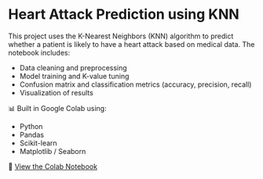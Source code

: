 # Heart Attack Prediction using KNN

This project uses the K-Nearest Neighbors (KNN) algorithm to predict whether a patient is likely to have a heart attack based on medical data. The notebook includes:

- Data cleaning and preprocessing
- Model training and K-value tuning
- Confusion matrix and classification metrics (accuracy, precision, recall)
- Visualization of results

📊 Built in Google Colab using:
- Python
- Pandas
- Scikit-learn
- Matplotlib / Seaborn

🔗 [View the Colab Notebook]([https://colab.research.google.com/drive/your-link-here](https://colab.research.google.com/drive/17Ph3fOaWmtJPYU4493aviXVFtYKkOWkj#scrollTo=CaY4speuW1Mr))
